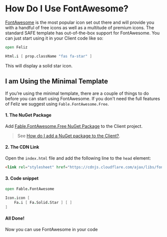 # How Do I Use FontAwesome?
[FontAwesome](https://fontawesome.com/) is the most popular icon set out there and will provide you with a handful of free icons as well as a multitude of premium icons. The standard SAFE template has out-of-the-box support for FontAwesome. You can just start using it in your Client code like so:

```fsharp
open Feliz

Html.i [ prop.className "fas fa-star" ]
```
This will display a solid star icon.

## I am Using the Minimal Template
If you’re using the minimal template, there are a couple of things to do before you can start using FontAwesome. If you don't need the full features of Feliz we suggest using `Fable.FontAwesome.Free`.

#### 1. The NuGet Package
Add [Fable.FontAwesome.Free NuGet Package](https://www.nuget.org/packages/Fable.FontAwesome.Free/) to the Client project.
> See [How do I add a NuGet package to the Client?](../package-management/add-nuget-package-to-client.md).

#### 2. The CDN Link
Open the `index.html` file and add the following line to the `head` element:
```html
<link rel="stylesheet" href="https://cdnjs.cloudflare.com/ajax/libs/font-awesome/5.14.0/css/all.min.css">
```

#### 3. Code snippet

```fsharp
open Fable.FontAwesome

Icon.icon [
    Fa.i [ Fa.Solid.Star ] [ ]
]
```

#### All Done!
Now you can use FontAwesome in your code